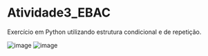 # Atividade3_EBAC
 Exercício em Python utilizando estrutura condicional e de repetição.
 
 
 ![image](https://user-images.githubusercontent.com/88107960/138533412-e386dc62-0b1b-4139-ab6f-0ebfd1285d67.png)
  ![image](https://user-images.githubusercontent.com/88107960/138533643-991c9d20-2162-4f0e-a0c3-18bd838c6479.png)



